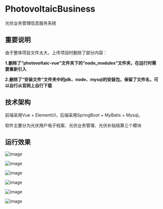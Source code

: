 # PhotovoltaicBusiness

光伏业务管理信息服务系统

## 重要说明

由于整体项目文件太大，上传项目时删除了部分内容：

**1.删除了“photovoltaic-vue”文件夹下的“node_modules”文件夹，在运行时需要重新引入**

**2.删除了“安装文件”文件夹中的jdk、node、mysql的安装包，保留了文件名，可以自行从官网上自行下载**

## 技术架构

前端采用Vue + ElementUI，后端采用SpringBoot + MyBatis + Mysql。

软件主要分为光伏用户电子档案、光伏业务管理、光伏补贴结算三个模块

## 运行效果

![image](https://github.com/MlllXavier/PhotovoltaicBusiness/assets/48932130/5be08213-f0ec-4bc7-a918-57c76a529b7b)

![image](https://github.com/MlllXavier/PhotovoltaicBusiness/assets/48932130/fa6b289f-e07c-4e64-acfc-7adb9885920b)

![image](https://github.com/MlllXavier/PhotovoltaicBusiness/assets/48932130/802e7482-25f6-4bd6-ae82-e24d2e7f6ca3)

![image](https://github.com/MlllXavier/PhotovoltaicBusiness/assets/48932130/628c907e-d637-4ea5-9160-ad617d62621f)

![image](https://github.com/MlllXavier/PhotovoltaicBusiness/assets/48932130/66a3fd4b-a2c7-4cc2-bd7b-78275ab3787d)

![image](https://github.com/MlllXavier/PhotovoltaicBusiness/assets/48932130/ea84990a-024d-490c-81c7-cf895b43c427)
